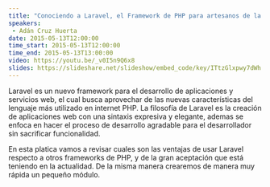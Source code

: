 ```yaml
---
title: "Conociendo a Laravel, el Framework de PHP para artesanos de la web"
speakers:
 - Adán Cruz Huerta
date: 2015-05-13T12:00:00
time_start: 2015-05-13T12:00:00
time_end: 2015-05-13T13:00:00
video: https://youtu.be/_v0I5n9Q6x8
slides: https://slideshare.net/slideshow/embed_code/key/ITtzGlxpwy7dWh
---
```


Laravel es un nuevo framework para el desarrollo de aplicaciones y servicios web,
el cual busca aprovechar de las nuevas características del lenguaje más utilizado
en internet PHP.
La filosofía de Laravel es la creación de aplicaciones web con una sintaxis expresiva
y elegante, ademas se enfoca en hacer el proceso de desarrollo agradable para el desarrollador sin sacrificar funcionalidad.

En esta platica vamos a revisar cuales son las ventajas de usar Laravel respecto a otros frameworks de PHP, y de la gran aceptación que está teniendo en la actualidad.
De la misma manera crearemos de manera muy rápida un pequeño módulo.
